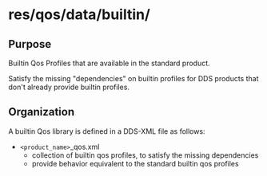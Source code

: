 # res/qos/data/builtin/

## Purpose

Builtin Qos Profiles that are available in the standard product. 

Satisfy the missing "dependencies" on builtin profiles for DDS products that 
don't already provide builtin profiles.


## Organization

A builtin Qos library is defined in a DDS-XML file as follows:

- `<product_name>`_qos.xml
  - collection of builtin qos profiles, to satisfy the missing dependencies 
  - provide behavior equivalent to the standard builtin qos profiles
